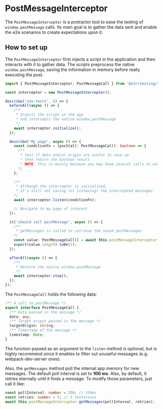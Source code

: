 # PostMessageInterceptor

The ``PostMessageInterceptor`` is a protractor tool to ease the testing of ``window.postMessage`` calls. Its main goal is to gather the data sent and enable the e2e scenarios to create expectations upon it.

## How to set up

The ``PostMessageInterceptor`` first injects a script in the application and then interacts with it to gather data. The scripts preprocess the native ``window.postMessage``, saving the information in memory before really executing the post.

```typescript
import { PostMessageInterceptor, PostMessageCall } from '@o3r/testing/tools/protractor';

const interceptor = new PostMessageInterceptor();

describe('e2e-tests', () => {
  beforeAll(async () => {
    /**
     * Injects the script in the app
     * and intercepts the native window.postMessage
     */
    await interceptor.initialize();
  });

  describe('My page', async () => {
    const conditionFn = (postCall: PostMessageCall): boolean => {
      /**
       * Test if data and/or origin are useful to save up
       * then return the boolean result
       * NOTE: This is mainly because you may have several calls to window.postMessage that you simply don't care (e.g. webpack-dev-server uses the postMessage to tell the app to reload)
      */
    };

    /**
     * Although the interceptor is initialized,
     * it's still not saving (or listening) the intercepted messages
    */
    await interceptor.listen(conditionFn);

    // Navigate to my page of interest
  });

  it('should call postMessage', async () => {
    /**
     * getMessages is called to retrieve the saved postMessages
    */
    const value: PostMessageCall[] = await this.postMessageInterceptor.getMessages();
    expect(value.length).toBe(1);
  });

  afterAll(async () => {
    /**
     * Restore the native window.postMessage
     */
    await interceptor.stop();
  });
});
```

The ``PostMessageCall`` holds the following data:

```typescript
/** A call to postMessage */
export interface PostMessageCall {
  /** Data passed in the message */
  data: any;
  /** Target origin passed in the message */
  targetOrigin: string;
  /** Timestamp of the message */
  timestamp: Date;
}
```

The function passed as an argument to the ``listen`` method is optional, but is highly recommend since it enables to filter out unuseful messages (e.g. webpack-dev-server ones).

Also, the ``getMessages`` method poll the internal app memory for new messages. The default poll interval is set to **100 ms**. Also, by default, it retries eternally until it finds a message. To modify those parameters, just call it like:

```typescript
const pollInterval: number = 250; // 250ms
const retries: number = 5; // 5 tentatives
await this.postMessageInterceptor.getMessages(pollInterval, retries);
```
